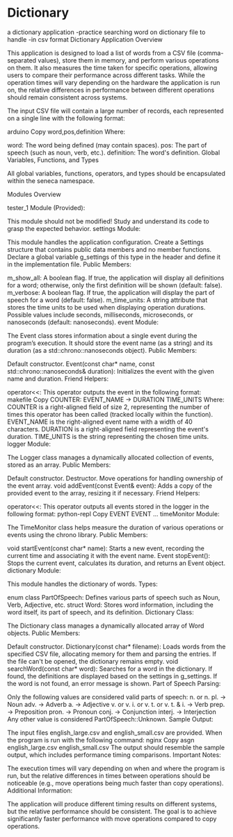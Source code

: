 # Dictionary
a dictionary application -practice searching word on dictionary file to handle -in csv format
Dictionary Application Overview

This application is designed to load a list of words from a CSV file (comma-separated values), store them in memory, and perform various operations on them. It also measures the time taken for specific operations, allowing users to compare their performance across different tasks. While the operation times will vary depending on the hardware the application is run on, the relative differences in performance between different operations should remain consistent across systems.

The input CSV file will contain a large number of records, each represented on a single line with the following format:

arduino
Copy
word,pos,definition
Where:

word: The word being defined (may contain spaces).
pos: The part of speech (such as noun, verb, etc.).
definition: The word's definition.
Global Variables, Functions, and Types

All global variables, functions, operators, and types should be encapsulated within the seneca namespace.

Modules Overview

tester_1 Module (Provided):

This module should not be modified! Study and understand its code to grasp the expected behavior.
settings Module:

This module handles the application configuration.
Create a Settings structure that contains public data members and no member functions. Declare a global variable g_settings of this type in the header and define it in the implementation file.
Public Members:

m_show_all: A boolean flag. If true, the application will display all definitions for a word; otherwise, only the first definition will be shown (default: false).
m_verbose: A boolean flag. If true, the application will display the part of speech for a word (default: false).
m_time_units: A string attribute that stores the time units to be used when displaying operation durations. Possible values include seconds, milliseconds, microseconds, or nanoseconds (default: nanoseconds).
event Module:

The Event class stores information about a single event during the program’s execution. It should store the event name (as a string) and its duration (as a std::chrono::nanoseconds object).
Public Members:

Default constructor.
Event(const char* name, const std::chrono::nanoseconds& duration): Initializes the event with the given name and duration.
Friend Helpers:

operator<<: This operator outputs the event in the following format:
makefile
Copy
COUNTER: EVENT_NAME -> DURATION TIME_UNITS
Where:
COUNTER is a right-aligned field of size 2, representing the number of times this operator has been called (tracked locally within the function).
EVENT_NAME is the right-aligned event name with a width of 40 characters.
DURATION is a right-aligned field representing the event's duration.
TIME_UNITS is the string representing the chosen time units.
logger Module:

The Logger class manages a dynamically allocated collection of events, stored as an array.
Public Members:

Default constructor.
Destructor.
Move operations for handling ownership of the event array.
void addEvent(const Event& event): Adds a copy of the provided event to the array, resizing it if necessary.
Friend Helpers:

operator<<: This operator outputs all events stored in the logger in the following format:
python-repl
Copy
EVENT
EVENT
...
timeMonitor Module:

The TimeMonitor class helps measure the duration of various operations or events using the chrono library.
Public Members:

void startEvent(const char* name): Starts a new event, recording the current time and associating it with the event name.
Event stopEvent(): Stops the current event, calculates its duration, and returns an Event object.
dictionary Module:

This module handles the dictionary of words.
Types:

enum class PartOfSpeech: Defines various parts of speech such as Noun, Verb, Adjective, etc.
struct Word: Stores word information, including the word itself, its part of speech, and its definition.
Dictionary Class:

The Dictionary class manages a dynamically allocated array of Word objects.
Public Members:

Default constructor.
Dictionary(const char* filename): Loads words from the specified CSV file, allocating memory for them and parsing the entries. If the file can't be opened, the dictionary remains empty.
void searchWord(const char* word): Searches for a word in the dictionary. If found, the definitions are displayed based on the settings in g_settings. If the word is not found, an error message is shown.
Part of Speech Parsing:

Only the following values are considered valid parts of speech:
n. or n. pl. → Noun
adv. → Adverb
a. → Adjective
v. or v. i. or v. t. or v. t. & i. → Verb
prep. → Preposition
pron. → Pronoun
conj. → Conjunction
interj. → Interjection
Any other value is considered PartOfSpeech::Unknown.
Sample Output:

The input files english_large.csv and english_small.csv are provided.
When the program is run with the following command:
nginx
Copy
asgn english_large.csv english_small.csv
The output should resemble the sample output, which includes performance timing comparisons.
Important Notes:

The execution times will vary depending on when and where the program is run, but the relative differences in times between operations should be noticeable (e.g., move operations being much faster than copy operations).
Additional Information:

The application will produce different timing results on different systems, but the relative performance should be consistent.
The goal is to achieve significantly faster performance with move operations compared to copy operations.
